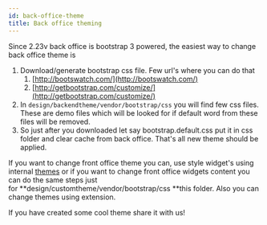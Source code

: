 ```yaml
---
id: back-office-theme
title: Back office theming
---
```


Since 2.23v back office is bootstrap 3 powered, the easiest way to change back office theme is

1.  Download/generate bootstrap css file. Few url's where you can do that
    1.  [http://bootswatch.com/](http://bootswatch.com/)
    2.  [http://getbootstrap.com/customize/](http://getbootstrap.com/customize/)
2.  In `design/backendtheme/vendor/bootstrap/css` you will find few css files. These are demo files which will be looked for if default word from these files will be removed.
3.  So just after you downloaded let say bootstrap.default.css put it in css folder and clear cache from back office. That's all new theme should be applied.

If you want to change front office theme you can, use style widget's using internal [themes](https://livehelperchat.com/how-to-use-themes-330a.html) or if you want to change front office widgets content you can do the same steps just for **design/customtheme/vendor/bootstrap/css **this folder. Also you can change themes using extension.

If you have created some cool theme share it with us!